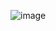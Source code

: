 ![image](https://user-images.githubusercontent.com/60110955/76992412-e7c6f800-6953-11ea-8e11-569a318f48fc.png)
